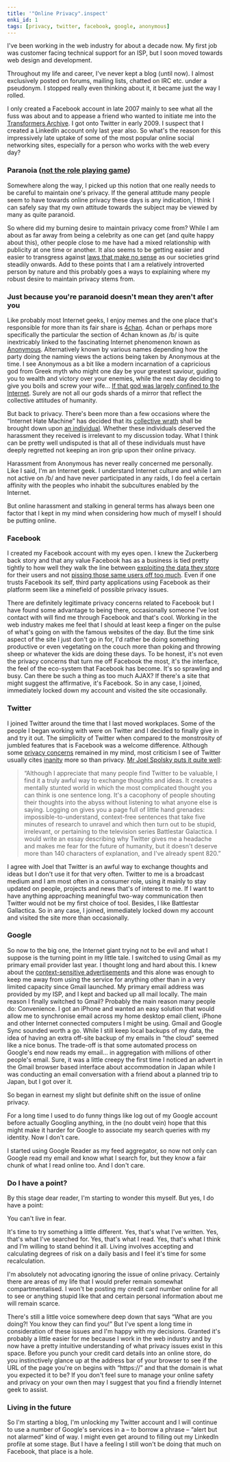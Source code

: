 ```yaml
---
title: '"Online Privacy".inspect'
enki_id: 1
tags: [privacy, twitter, facebook, google, anonymous]
---
```

I've been working in the web industry for about a decade now. My first job was customer facing technical support for an ISP, but I soon moved towards web design and development.

Throughout my life and career, I've never kept a blog (until now). I almost exclusively posted on forums, mailing lists, chatted on IRC etc. under a pseudonym. I stopped really even thinking about it, it became just the way I rolled.

I only created a Facebook account in late 2007 mainly to see what all the fuss was about and to appease a friend who wanted to initiate me into the [Transformers Archive](http://www.facebook.com/apps/application.php?id=13066336846). I got onto Twitter in early 2009. I suspect that I created a LinkedIn account only last year also. So what's the reason for this impressively late uptake of some of the most popular online social networking sites, especially for a person who works with the web every day?

### Paranoia ([not the role playing game](http://en.wikipedia.org/wiki/Paranoia_%28role-playing_game%29))

Somewhere along the way, I picked up this notion that one really needs to be careful to maintain one's privacy. If the general attitude many people seem to have towards online privacy these days is any indication, I think I can safely say that my own attitude towards the subject may be viewed by many as quite paranoid.

So where did my burning desire to maintain privacy come from? While I am about as far away from being a celebrity as one can get (and quite happy about this), other people close to me have had a mixed relationship with publicity at one time or another. It also seems to be getting easier and easier to transgress against [laws that make no sense](http://theirtoys.com/sexblog/sex-offender-paranoia-weve-gone-too-far.html) as our societies grind steadily onwards. Add to these points that I am a relatively introverted person by nature and this probably goes a ways to explaining where my robust desire to maintain privacy stems from.

### Just because you're paranoid doesn't mean they aren't after you

Like probably most Internet geeks, I enjoy memes and the one place that's responsible for more than its fair share is [4chan](http://en.wikipedia.org/wiki/4chan). 4chan or perhaps more specifically the particular the section of 4chan known as /b/ is quite inextricably linked to the fascinating Internet phenomenon known as [Anonymous](http://en.wikipedia.org/wiki/Anonymous_%28group%29). Alternatively known by various names depending how the party doing the naming views the actions being taken by Anonymous at the time. I see Anonymous as a bit like a modern incarnation of a capricious god from Greek myth who might one day be your greatest saviour, guiding you to wealth and victory over your enemies, while the next day deciding to give you boils and screw your wife... [If that god was largely confined to the Internet](http://www.reddit.com/r/IAmA/comments/cxqzb/as_requested_iama_very_early_4chan_user/). Surely are not all our gods shards of a mirror that reflect the collective attitudes of humanity.

But back to privacy. There's been more than a few occasions where the “Internet Hate Machine” has decided that its [collective wrath](http://knowyourmeme.com/memes/jessi-slaughter) shall be brought down upon [an individual](http://www.reddit.com/r/IAmA/comments/ba5t0/iama_person_who_has_been_badly_harassed_by_4chan/). Whether these individuals deserved the harassment they received is irrelevant to my discussion today. What I think can be pretty well undisputed is that all of these individuals must have deeply regretted not keeping an iron grip upon their online privacy.

Harassment from Anonymous has never really concerned me personally. Like I said, I'm an Internet geek. I understand Internet culture and while I am not active on /b/ and have never participated in any raids, I do feel a certain affinity with the peoples who inhabit the subcultures enabled by the Internet.

But online harassment and stalking in general terms has always been one factor that I kept in my mind when considering how much of myself I should be putting online.

### Facebook

I created my Facebook account with my eyes open. I knew the Zuckerberg back story and that any value Facebook has as a business is tied pretty tightly to how well they walk the line between [exploiting the data they store](http://www.telegraph.co.uk/news/uknews/1562752/Facebook-under-fire-over-targeted-advertising.html) for their users and not [pissing those same users off too much](http://www.msnbc.msn.com/id/38324957/ns/technology_and_science-tech_and_gadgets/). Even if one trusts Facebook its self, third party applications using Facebook as their platform seem like a minefield of possible privacy issues.

There are definitely legitimate privacy concerns related to Facebook but I have found some advantage to being there, occasionally someone I've lost contact with will find me through Facebook and that's cool. Working in the web industry makes me feel that I should at least keep a finger on the pulse of what's going on with the famous websites of the day. But the time sink aspect of the site I just don't go in for, I'd rather be doing something productive or even vegetating on the couch more than poking and throwing sheep or whatever the kids are doing these days. To be honest, it's not even the privacy concerns that turn me off Facebook the most, it's the interface, the feel of the eco-system that Facebook has become. It's so sprawling and busy. Can there be such a thing as too much AJAX? If there's a site that might suggest the affirmative, it's Facebook. So in any case, I joined, immediately locked down my account and visited the site occasionally.

### Twitter

I joined Twitter around the time that I last moved workplaces. Some of the people I began working with were on Twitter and I decided to finally give in and try it out. The simplicity of Twitter when compared to the monstrosity of jumbled features that is Facebook was a welcome difference. Although some [privacy concerns](:http://www.theaustralian.com.au/business/media/geo-tagging-tweets-a-great-tip-off-for-burglars/story-e6frg996-1225890465121) remained in my mind, most criticism I see of Twitter usually cites [inanity](http://leoville.com/buzz-kill) more so than privacy. [Mr Joel Spolsky puts it quite well](http://www.joelonsoftware.com/items/2010/03/14.html):

> “Although I appreciate that many people find Twitter to be valuable, I find it a truly awful way to exchange thoughts and ideas. It creates a mentally stunted world in which the most complicated thought you can think is one sentence long. It's a cacophony of people shouting their thoughts into the abyss without listening to what anyone else is saying. Logging on gives you a page full of little hand grenades: impossible-to-understand, context-free sentences that take five minutes of research to unravel and which then turn out to be stupid, irrelevant, or pertaining to the television series Battlestar Galactica. I would write an essay describing why Twitter gives me a headache and makes me fear for the future of humanity, but it doesn't deserve more than 140 characters of explanation, and I've already spent 820.”

I agree with Joel that Twitter is an awful way to exchange thoughts and ideas but I don't use it for that very often. Twitter to me is a broadcast medium and I am most often in a consumer role, using it mainly to stay updated on people, projects and news that's of interest to me. If I want to have anything approaching meaningful two-way communication then Twitter would not be my first choice of tool. Besides, I like Battlestar Gallactica. So in any case, I joined, immediately locked down my account and visited the site more than occasionally.

### Google

So now to the big one, the Internet giant trying not to be evil and what I suppose is the turning point in my little tale. I switched to using Gmail as my primary email provider last year. I thought long and hard about this. I knew about the [context-sensitive advertisements](http://en.wikipedia.org/wiki/Gmail#Privacy) and this alone was enough to keep me away from using the service for anything other than in a very limited capacity since Gmail launched. My primary email address was provided by my ISP, and I kept and backed up all mail locally. The main reason I finally switched to Gmail? Probably the main reason many people do: Convenience. I got an iPhone and wanted an easy solution that would allow me to synchronise email across my home desktop email client, iPhone and other Internet connected computers I might be using. Gmail and Google Sync sounded worth a go. While I still keep local backups of my data, the idea of having an extra off-site backup of my emails in “the cloud” seemed like a nice bonus. The trade-off is that some automated process on Google's end now reads my email... in aggregation with millions of other people's email. Sure, it was a little creepy the first time I noticed an advert in the Gmail browser based interface about accommodation in Japan while I was conducting an email conversation with a friend about a planned trip to Japan, but I got over it.

So began in earnest my slight but definite shift on the issue of online privacy.

For a long time I used to do funny things like log out of my Google account before actually Googling anything, in the (no doubt vein) hope that this might make it harder for Google to associate my search queries with my identity. Now I don't care.

I started using Google Reader as my feed aggregator, so now not only can Google read my email and know what I search for, but they know a fair chunk of what I read online too. And I don't care.

### Do I have a point?

By this stage dear reader, I'm starting to wonder this myself. But yes, I do have a point:

You can't live in fear.

It's time to try something a little different. Yes, that's what I've written. Yes, that's what I've searched for. Yes, that's what I read. Yes, that's what I think and I'm willing to stand behind it all. Living involves accepting and calculating degrees of risk on a daily basis and I feel it's time for some recalculation.

I'm absolutely not advocating ignoring the issue of online privacy. Certainly there are areas of my life that I would prefer remain somewhat compartmentalised. I won't be posting my credit card number online for all to see or anything stupid like that and certain personal information about me will remain scarce.

There's still a little voice somewhere deep down that says “What are you doing?! You know they can find you!” But I've spent a long time in consideration of these issues and I'm happy with my decisions. Granted it's probably a little easier for me because I work in the web industry and by now have a pretty intuitive understanding of what privacy issues exist in this space. Before you punch your credit card details into an online store, do you instinctively glance up at the address bar of your browser to see if the URL of the page you're on begins with “https://” and that the domain is what you expected it to be? If you don't feel sure to manage your online safety and privacy on your own then may I suggest that you find a friendly Internet geek to assist.

### Living in the future

So I'm starting a blog, I'm unlocking my Twitter account and I will continue to use a number of Google's services in a – to borrow a phrase – “alert but not alarmed” kind of way. I might even get around to filling out my LinkedIn profile at some stage. But I have a feeling I still won't be doing that much on Facebook, that place is a hole.
